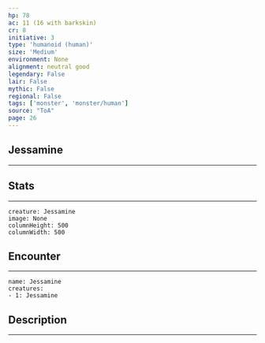```yaml
---
hp: 78
ac: 11 (16 with barkskin)
cr: 8
initiative: 3
type: 'humanoid (human)'    
size: 'Medium'
environment: None
alignment: neutral good
legendary: False
lair: False
mythic: False
regional: False
tags: ['monster', 'monster/human']
source: "ToA"
page: 26
---
```


## Jessamine
---



## Stats
---

```statblock
creature: Jessamine
image: None
columnHeight: 500
columnWidth: 500
```

## Encounter
---

```encounter-table
name: Jessamine
creatures:
- 1: Jessamine
```

## Description
---




